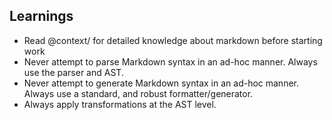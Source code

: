 ## Learnings

- Read @context/ for detailed knowledge about markdown before starting work
- Never attempt to parse Markdown syntax in an ad-hoc manner. Always use the parser and AST.
- Never attempt to generate Markdown syntax in an ad-hoc manner. Always use a standard, and robust formatter/generator.
- Always apply transformations at the AST level.